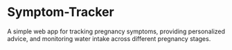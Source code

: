 # Symptom-Tracker
A simple web app for tracking pregnancy symptoms, providing personalized advice, and monitoring water intake across different pregnancy stages.
